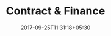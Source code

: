 ---
title: "Contract & Finance"
date: 2017-09-25T11:31:18+05:30
layout: contract-finance-qc
property: "Casa Britona"
---